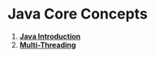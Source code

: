 # Java Core Concepts

1. [**Java Introduction**](src/document/java_introduction.md)
2. [**Multi-Threading**](src/document/multithreading.md)